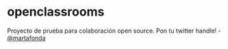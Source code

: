 # openclassrooms
Proyecto de prueba para colaboración open source. Pon tu twitter handle!
-[@martafonda](http://www.twitter.com/martafonda)
